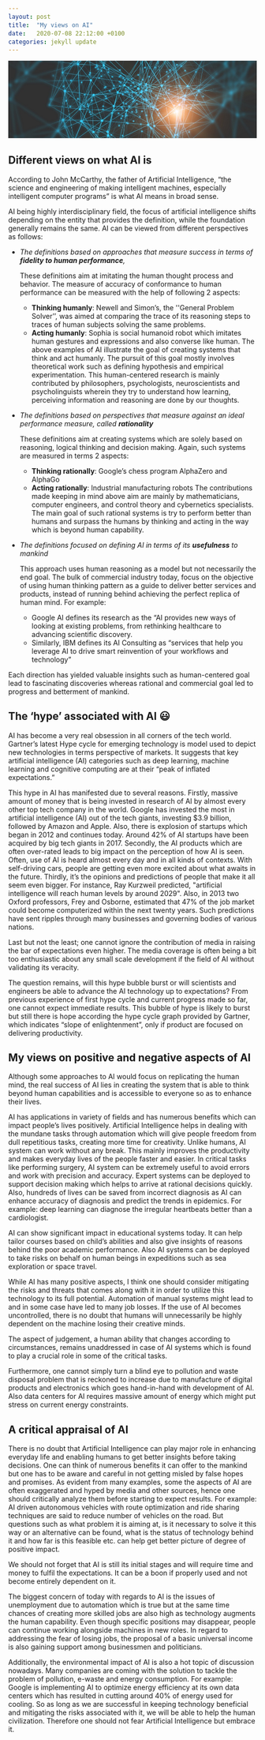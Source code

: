 ```yaml
---
layout: post
title:  "My views on AI"
date:   2020-07-08 22:12:00 +0100
categories: jekyll update
---
```

![Neural Nets](/images/bg3.jpg "Title")

## Different views on what AI is
According to John McCarthy, the father of Artificial Intelligence, “the science and engineering of making intelligent machines, especially intelligent computer programs” is what AI means in broad sense. 

AI being highly interdisciplinary field, the focus of artificial intelligence shifts depending on the entity that provides the definition, while the foundation generally remains the same. AI can be viewed from different perspectives as follows:

* _The definitions based on approaches that measure success in terms of __fidelity to human performance__,_

    These definitions aim at imitating the human thought process and behavior. The measure of accuracy of conformance to human performance can be measured with the help of following 2 aspects: 
    + __Thinking humanly__: Newell and Simon’s, the ''General Problem Solver’’, was aimed at comparing the trace of its reasoning steps to traces of human subjects solving the same problems.
    + __Acting humanly__:  Sophia is social humanoid robot which imitates human gestures and expressions and also converse like human.
    The above examples of AI illustrate the goal of creating systems that think and act humanly. The pursuit of this goal mostly involves theoretical work such as defining hypothesis and empirical experimentation. This human-centered research is mainly contributed by philosophers, psychologists, neuroscientists and psycholinguists wherein they try to understand how learning, perceiving information and reasoning are done by our thoughts.



* _The definitions based on perspectives that measure against an ideal performance measure, called **rationality**_

    These definitions aim at creating systems which are solely based on reasoning, logical thinking and decision making. Again, such systems are measured in terms 2 aspects:
    + __Thinking rationally__: Google’s chess program AlphaZero and AlphaGo
    + __Acting rationally__:  Industrial manufacturing robots
    The contributions made keeping in mind above aim are mainly by mathematicians, computer engineers, and control theory and cybernetics specialists. The main goal of such rational systems is try to perform better than humans and surpass the humans by thinking and acting in the way which is beyond human capability. 


* _The definitions focused on defining AI in terms of its __usefulness__  to mankind_

    This approach uses human reasoning as a model but not necessarily the end goal. The bulk of commercial industry today, focus on the objective of using human thinking pattern as a guide to deliver better services and products, instead of running behind achieving the perfect replica of human mind. For example:  
    + Google AI defines its research as the “AI provides new ways of looking at existing problems, from rethinking healthcare to advancing scientific discovery.
    + Similarly, IBM defines its AI Consulting as “services that help you leverage AI to drive smart reinvention of your workflows and technology”


Each direction has yielded valuable insights such as human-centered goal lead to fascinating discoveries whereas rational and commercial goal led to progress and betterment of mankind. 


## The ‘hype’ associated with AI :smiley:
AI has become a very real obsession in all corners of the tech world. Gartner’s latest Hype cycle for emerging technology is model used to depict new technologies in terms perspective of markets. It suggests that key artificial intelligence (AI) categories such as deep learning, machine learning and cognitive computing are at their “peak of inflated expectations.”

This hype in AI has manifested due to several reasons. Firstly, massive amount of money that is being invested in research of AI by almost every other top tech company in the world. Google has invested the most in artificial intelligence (AI) out of the tech giants, investing $3.9 billion, followed by Amazon and Apple. Also, there is explosion of startups which began in 2012 and continues today. Around 42% of AI startups have been acquired by big tech giants in 2017. 
Secondly, the AI products which are often over-rated leads to big impact on the perception of how AI is seen. Often, use of AI is heard almost every day and in all kinds of contexts. With self-driving cars, people are getting even more excited about what awaits in the future. 
Thirdly, it’s the opinions and predictions of people that make it all seem even bigger. For instance, Ray Kurzweil predicted, "artificial intelligence will reach human levels by around 2029". Also, in 2013 two Oxford professors, Frey and Osborne, estimated that 47% of the job market could become computerized within the next twenty years. Such predictions have sent ripples through many businesses and governing bodies of various nations.

Last but not the least; one cannot ignore the contribution of media in raising the bar of expectations even higher. The media coverage is often being a bit too enthusiastic about any small scale development if the field of AI without validating its veracity.

The question remains, will this hype bubble burst or will scientists and engineers be able to advance the AI technology up to expectations?
From previous experience of first hype cycle and current progress made so far, one cannot expect immediate results. This bubble of hype is likely to burst but still there is hope according the hype cycle graph provided by Gartner, which indicates “slope of enlightenment”, only if product are focused on delivering productivity.

## My views on positive and negative aspects of AI 
Although some approaches to AI would focus on replicating the human mind, the real success of AI lies in creating the system that is able to think beyond human capabilities and is accessible to everyone so as to enhance their lives. 

AI has applications in variety of fields and has numerous benefits which can impact people’s lives positively.  Artificial Intelligence helps in dealing with the mundane tasks through automation which will give people freedom from dull repetitious tasks, creating more time for creativity. Unlike humans, AI system can work without any break. This mainly improves the productivity and makes everyday lives of the people faster and easier.
 In critical tasks like performing surgery, AI system can be extremely useful to avoid errors and work with precision and accuracy. Expert systems can be deployed to support decision making which helps to arrive at rational decisions quickly. Also, hundreds of lives can be saved from incorrect diagnosis as AI can enhance accuracy of diagnosis and predict the trends in epidemics. For example:  deep learning can diagnose the irregular heartbeats better than a cardiologist.

AI can show significant impact in educational systems today. It can help tailor courses based on child’s abilities and also give insights of reasons behind the poor academic performance. Also  AI systems can be deployed to take risks on behalf on human beings in expeditions such as sea exploration or space travel.

While AI has many positive aspects, I think one should consider mitigating the risks and threats that comes along with it in order to utilize this technology to its full potential. Automation of manual systems might lead to and in some case have led to many job losses. If the use of AI becomes uncontrolled, there is no doubt that humans will unnecessarily be highly dependent on the machine losing their creative minds. 

The aspect of judgement, a human ability that changes according to circumstances, remains unaddressed in case of AI systems which is found to play a crucial role in some of the critical tasks.

Furthermore, one cannot simply turn a blind eye to pollution and waste disposal problem that is reckoned to increase due to manufacture of digital products and electronics which goes hand-in-hand with development of AI. Also data centers for AI requires massive amount of energy which might put stress on current energy constraints.

## A critical appraisal of AI
There is no doubt that Artificial Intelligence can play major role in enhancing everyday life and enabling humans to get better insights before taking decisions. One can think of numerous benefits it can offer to the mankind but one has to be aware and careful in not getting misled by false hopes and promises. As evident from many examples, some the aspects of AI are often exaggerated and hyped by media and other sources, hence one should critically analyze them before starting to expect results. 
For example: AI driven autonomous vehicles with route optimization and ride sharing techniques are said to reduce number of vehicles on the road. But questions such as what problem it is aiming at, is it necessary to solve it this way or an alternative can be found, what is the status of technology behind it and how far is this feasible etc. can help get better picture of degree of positive impact.

We should not forget that AI is still its initial stages and will require time and money to fulfil the expectations. It can be a boon if properly used and not become entirely dependent on it.

The biggest concern of today with regards to AI is the issues of unemployment due to automation which is true but at the same time chances of creating more skilled jobs are also high as technology augments the human capability. Even though specific positions may disappear, people can continue working alongside machines in new roles. In regard to addressing the fear of losing jobs, the proposal of a basic universal income is also gaining support among businessmen and politicians.

Additionally, the environmental impact of AI is also a hot topic of discussion nowadays. Many companies are coming with the solution to tackle the problem of pollution, e-waste and energy consumption. For example: Google is implementing AI to optimize energy efficiency at its own data centers which has resulted in cutting around 40% of energy used for cooling.
So as long as we are successful in keeping technology beneficial and mitigating the risks associated with it, we will be able to help the human civilization. Therefore one should not fear Artificial Intelligence but embrace it.
  

